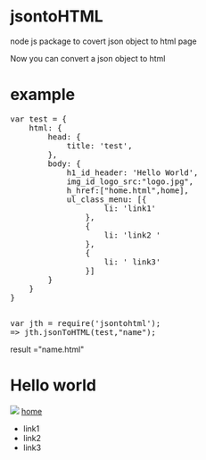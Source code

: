 jsontoHTML
==========
node js package to covert json object to html page 

Now you can convert a json object to html 

<h1>example</h1>

<pre>
var test = {
	html: {
		head: {
			title: 'test',
		},
		body: {
			h1_id_header: 'Hello World',
			img_id_logo_src:"logo.jpg",
			h_href:["home.html",home],
			ul_class_menu: [{
					li: 'link1'
				},
				{
					li: 'link2 '
				},
				{
					li: ' link3'
				}]
		}
	}
}

</pre>
<pre>
var jth = require('jsontohtml');
=> jth.jsonToHTML(test,"name");
</pre>

result ="name.html"
<html>
	<head>
		<title>test</title>
	</head>
	<body>
	<h1 id="header">
		Hello world
	</h1>
	<img id='logo' src="logo.jpg">
	<a href="home.html">home</a>
	<ul class="menu">
		<li>link1</li>
		<li>link2</li>
		<li>link3</li>
	</ul>
	<body>
</html>
